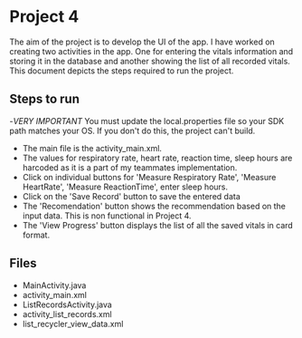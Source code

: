 
# Project 4


The aim of the project is to develop the UI of the app. I have worked on creating two activities in the app. One for entering the vitals information and storing it in the database and another showing the list of all recorded vitals. This document depicts the steps required to run the project.


## Steps to run
-*VERY IMPORTANT* You must update the local.properties file so your SDK path matches your OS. If you don't do this, the project can't build.
- The main file is the activity_main.xml.
- The values for respiratory rate, heart rate, reaction time, sleep hours are harcoded as it is a part of my teammates implementation.
- Click on individual buttons for 'Measure Respiratory Rate', 'Measure HeartRate', 'Measure ReactionTime', enter sleep hours.
- Click on the 'Save Record' button to save the entered data
- The 'Recomendation' button shows the recommendation based on the input data. This is non functional in Project 4.
- The 'View Progress' button displays the list of all the saved vitals in card format.


## Files
- MainActivity.java
- activity_main.xml
- ListRecordsActivity.java
- activity_list_records.xml
- list_recycler_view_data.xml
